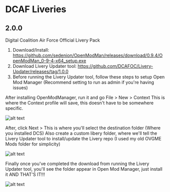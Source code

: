 # DCAF Liveries
## 2.0.0
 Digital Coalition Air Force Official Livery Pack

 1. Download/Install: https://github.com/sedenion/OpenModMan/releases/download/0.9.4/OpenModMan_0-9-4-x64_setup.exe
 2. Download Livery Updater tool: https://github.com/DCAFOC/Livery-Updater/releases/tag/1.0.0
 3. Before running the Livery Updater tool, follow these steps to setup Open Mod Manager (Recommend setting to run as admin if you're having issues)
 
After installing OpenModManager, run it and go File > New > Context
This is where the Context profile will save, this doesn't have to be somewhere specific.
  
![alt text](https://imgur.com/ZitQ4uV.png)

After, click Next > This is where you'll select the destination folder (Where you installed DCS) 
Also create a custom libery folder, where we'll tell the Livery Updater tool to install/update the Livery repo (I used my old OVGME Mods folder for simplicity)

![alt text](https://imgur.com/ZM5n53a.png)

Finally once you've completed the download from running the Livery Updater tool, you'll see the folder appear in Open Mod Manager, just install it AND THAT'S IT!!!

![alt text](https://imgur.com/j3QApiM.png)
